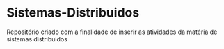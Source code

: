 # Sistemas-Distribuidos
Repositório criado com a finalidade de inserir as atividades da matéria de sistemas distribuidos
